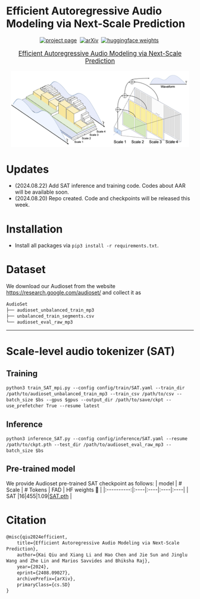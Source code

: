 # Efficient Autoregressive Audio Modeling via Next-Scale Prediction


<div align="center">

[![project page](https://img.shields.io/badge/AAR%20project%20page-lightblue)]()&nbsp;
[![arXiv](https://img.shields.io/badge/arXiv%20paper-2404.02905-b31b1b.svg)](https://arxiv.org/pdf/2408.09027)&nbsp;
[![huggingface weights](https://img.shields.io/badge/%F0%9F%A4%97%20Weights-yellow)](https://huggingface.co/qiuk6/AAR)&nbsp;

</div>
<p align="center" style="font-size: larger;">
  <a href="https://arxiv.org/pdf/2408.09027">Efficient Autoregressive Audio Modeling via Next-Scale Prediction</a>
</p>

<p align="center">
<img src="assets/pipeline.png" width=95%>
<p>

<be>
  
# Updates 
- (2024.08.22) Add SAT inference and training code. Codes about AAR will be available soon.
- (2024.08.20) Repo created. Code and checkpoints will be released this week.


# Installation

- Install all packages via ```pip3 install -r requirements.txt```.


# Dataset

We download our Audioset from the website https://research.google.com/audioset/ and collect it as 

```
AudioSet
├── audioset_unbalanced_train_mp3
├── unbalanced_train_segments.csv
└── audioset_eval_raw_mp3
```

---

# Scale-level audio tokenizer (SAT)

## Training

```
python3 train_SAT_mpi.py --config config/train/SAT.yaml --train_dir /path/to/audioset_unbalanced_train_mp3 --train_csv /path/to/csv --batch_size $bs --gpus $gpus --output_dir /path/to/save/ckpt --use_prefetcher True --resume latest
```

## Inference

```
python3 inference_SAT.py --config config/inference/SAT.yaml --resume /path/to/ckpt.pth --test_dir /path/to/audioset_eval_raw_mp3 --batch_size $bs
```

## Pre-trained model
We provide Audioset pre-trained SAT checkpoint as follows:
|   model    | # Scale | # Tokens | FAD | HF weights 🤗  |
|:----------:|:----|:----|:----|:----|
|    SAT     |16|455|1.09|[SAT.pth](https://huggingface.co/qiuk6/AAR/resolve/main/SAT_bs_1536_d1024_lat64.pth) |



# Citation
```
@misc{qiu2024efficient,
    title={Efficient Autoregressive Audio Modeling via Next-Scale Prediction},
    author={Kai Qiu and Xiang Li and Hao Chen and Jie Sun and Jinglu Wang and Zhe Lin and Marios Savvides and Bhiksha Raj},
    year={2024},
    eprint={2408.09027},
    archivePrefix={arXiv},
    primaryClass={cs.SD}
}
```
